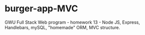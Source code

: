 # burger-app-MVC
GWU Full Stack Web program - homework 13 - Node JS, Express, Handlebars,  mySQL, "homemade" ORM, MVC structure.
